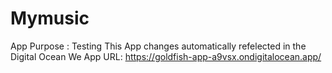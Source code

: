 # Mymusic

App Purpose : Testing
This App changes automatically refelected in the Digital Ocean We App
URL: https://goldfish-app-a9vsx.ondigitalocean.app/
